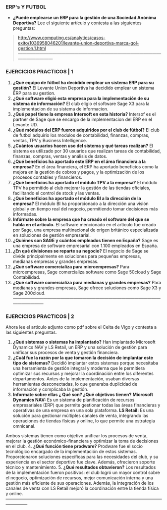 ###  ERP's Y FUTBOL
- **¿Puede emplearse un ERP para la gestión de una Sociedad Anónima Deportiva?**
Lee el siguiente artículo y contesta a las siguientes preguntas:
> http://www.computing.es/analytics/casos-exito/1036958046201/levante-union-deportiva-marca-gol-gestion.1.html
—————————————————————————————————————————
###  EJERCICIOS PRACTICOS | 1
1. **¿Qué equipo de fútbol ha decidido emplear un sistema ERP para su gestión?**
El Levante Union Deportiva ha decidido emplear un sistema ERP para su gestion.
2. **¿Qué software eligió esta empresa para la implementación de su sistema de información?**
El club eligio el software Sage X3 para la implementacion de su sistema de informacion.
3. **¿Qué papel tiene la empresa Intersoft en esta historia?**
Intersof es el partner de Sage que se encargo de la implementacion del ERP en el Levante UD.
4. **¿Qué módulos del ERP fueron adquiridos por el club de fútbol?**
El club de futbol adquirio los modulos de contabilidad, finanzas, compras, ventas, TPV y Business Intelligence.
5. **¿Cuántos usuarios hacen uso del sistema y qué tareas realizan?**
El sistema es utilizado por 30 usuarios que realizan tareas de contabilidad, finanzas, compras, ventas y análisis de datos.
6. **¿Qué beneficios ha aportado este ERP en el área financiera a la empresa?**
En el área financiera, el ERP ha aportado beneficios como la mejora en la gestión de cobros y pagos, y la optimización de los procesos contables y financieros.
7. **¿Qué beneficios ha aportado el módulo TPV a la empresa?**
El módulo TPV ha permitido al club mejorar la gestión de las tiendas oficiales, facilitando el control de stock y las ventas.
8. **¿Qué beneficios ha aportado el módulo BI a la dirección de la empresa?**
El módulo BI ha proporcionado a la dirección una visión global y en tiempo real del negocio, permitiendo tomar decisiones más informadas.
9. **Infórmate sobre la empresa que ha creado el software del que se habla en el artículo.**
El software mencionado en el artículo fue creado por Sage, una empresa multinacional de origen británico especializada en soluciones de gestión empresarial.
10. **¿Quiénes son SAGE y cuántos empleados tienen en España?**
Sage es una empresa de software empresarial con 1.100 empleados en España.
11. **¿En qué divisiones se reparte su negocio?**
El negocio de Sage se divide principalmente en soluciones para pequeñas empresas, medianas empresas y grandes empresas.
12. **¿Qué software comercializa para microempresas?**
Para microempresas, Sage comercializa software como Sage 50cloud y Sage Contabilidad.
13. **¿Qué software comercializa para medianas y grandes empresas?**
Para medianas y grandes empresas, Sage ofrece soluciones como Sage X3 y Sage 200cloud.
—————————————————————————————————————————
###  EJERCICIOS PRACTICOS | 2
Ahora lee el articulo adjunto como pdf sobre el Celta de Vigo y contesta a las siguientes preguntas.
1. **¿Qué sistemas o sistemas ha implantado?**
Han implantado Microsoft Dynamics NAV y LS Retail, un ERP y una solución de gestión para unificar sus procesos de venta y gestión financiera.
2. **¿Cuál fue la razón por la que tomaron la decisión de implantar este tipo de sistemas?**
Decidió implantar estos sistemas porque necesitaba una herramienta de gestión integral y moderna que le permitiera optimizar sus recursos y mejorar la coordinación entre los diferentes departamentos. Antes de la implementación, usaban diversas herramientas desconectadas, lo que generaba duplicidad de información y complicaba la gestión.
3. **Informate sobre ellas ¿ Qué son? ¿Qué objetivos tienen?**
**Microsoft Dynamics NAV:** Es un sistema de planificación de recursos empresariales (ERP) que permite gestionar todas las áreas financieras y operativas de una empresa en una sola plataforma.
**LS Retail:** Es una solución para gestionar múltiples canales de venta, integrando las operaciones de tiendas físicas y online, lo que permite una estrategia omnicanal.

Ambos sistemas tienen como objetivo unificar los procesos de venta, mejorar la gestión económico-financiera y optimizar la toma de decisiones en el club.
4. **¿Qué función tiene prodware?**
Prodware fue el socio tecnológico encargado de la implementación de estos sistemas. Proporcionaron soluciones específicas para las necesidades del club, y su experiencia en el sector deportivo fue clave. Además, ofrecieron soporte técnico y mantenimiento.
5. **¿Qué resultados obtuvieron?**
Los resultados de la implementación fueron positivos: el club logró un mayor control sobre el negocio, optimización de recursos, mejor comunicación interna y una gestión más eficiente de sus operaciones. Además, la integración de los canales de venta con LS Retail mejoró la coordinación entre la tienda física y online.
—————————————————————————————————————————